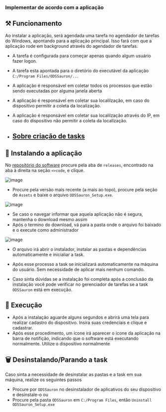 ### Implementar de acordo com a aplicação

## ⚒️ Funcionamento

Ao instalar a aplicação, será agendada uma tarefa no agendador de tarefas do Windows, apontando para a aplicação principal. 
Isso fará com que a aplicação rode em background através do agendador de tarefas.

- A tarefa é configurada para começar apenas quando algum usuário fazer logon.
- A tarefa esta apontada para o diretório do executável da aplicação `C:/Program Files/ODSSauron/..`.
- A aplicação é responsável em coletar todos os processos que estão sendo executadas por alguma janela aberta
- A aplicação é responsável em coletar sua localilzação, em caso do dispositivo permitir a coleta da localização.
- A aplicação é responsável em coletar sua localilzação através do IP, em caso do dispositivo não permitir a coleta da localização.

- ## [Sobre criação de tasks](./TASKS.md)


## 🚀 Instalando a aplicação

No [repositório do software](https://github.com/jsassessoria-consultoria/monitory-software) procure pela aba de `releases`, encontrado na aba à direita na seção `<>code`, e clique.

![image](https://user-images.githubusercontent.com/98192816/222907286-6eb8eb85-77f4-4f26-b1d8-941e7b888057.png)


- Procure pela versão mais recente (a mais ao topo), procure pela seção de `Assets` e baixe o arquivo `ODSSauron_Setup.exe`. 

![image](https://user-images.githubusercontent.com/98192816/222907409-0a56b02b-aa55-4a84-950b-da9bc33aa6f5.png)


- Se caso o navegar informar que aquela aplicação não é segura, mantenha o download mesmo assim
- Após o termino do download, vá para a pasta onde o arquivo foi baixado e o execute como administrador

![image](https://user-images.githubusercontent.com/98192816/222907477-fb099c57-2883-47a8-b81d-7e6a1413f46f.png)

- O arquivo irá abrir o instalador, instalar as pastas e dependências automaticamente e inicialiar a task.

- Após esse processo a task se inicializará automaticamente na máquina do usuário. Sem necessidade de aplicar mais nenhum comando.

- Caso sinta dúvidas se a instalação foi completa após a conclusão da instalação você pode verificar no gerenciador de tarefas se a task `ODSSauron` está em execução.

## 🚀 Execução

- Após a instalação aguarde alguns segundos e abrirá uma tela para realizar cadastro do dispositivo. Insira suas credenciais e clique e cadastrar.
- Após esse procedimento, um ícone irá aparecer o ícone da aplicação na barra de notifição, indicando que o software está executando normalmente. Utilize o dispositivo normalmente


## 🗑️ Desinstalando/Parando a task

Caso sinta a necessidade de desinstalar as pastas e a task em sua máquina, realize os seguintes passos

- Procure por `ODSSauron` no desinstalador de aplicativos do seu dispositivo e desinstale-o
ou
- Procure pela pasta `ODSSauron` em `C:/Program Files`, então `Uninstall ODSSauron_Setup.exe`
